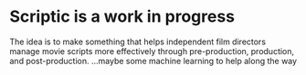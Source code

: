 # Scriptic is a work in progress

The idea is to make something that helps independent film directors manage movie scripts more effectively through pre-production, production, and post-production.
...maybe some machine learning to help along the way
